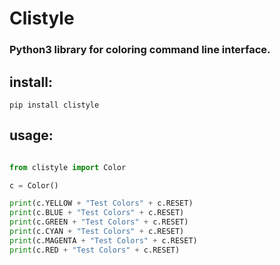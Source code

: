 # Clistyle

### Python3 library for coloring command line interface.

## install:

    pip install clistyle

## usage:

```python

from clistyle import Color

c = Color()

print(c.YELLOW + "Test Colors" + c.RESET)
print(c.BLUE + "Test Colors" + c.RESET)
print(c.GREEN + "Test Colors" + c.RESET)
print(c.CYAN + "Test Colors" + c.RESET)
print(c.MAGENTA + "Test Colors" + c.RESET)
print(c.RED + "Test Colors" + c.RESET)

```

